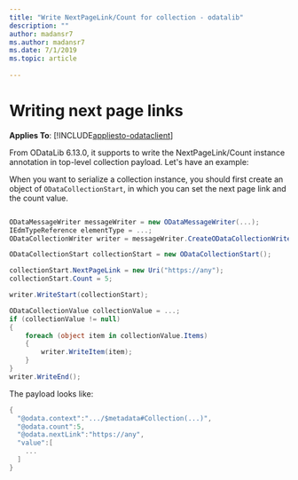 ```yaml
---
title: "Write NextPageLink/Count for collection - odatalib"
description: ""
author: madansr7
ms.author: madansr7
ms.date: 7/1/2019
ms.topic: article
 
---
```

# Writing next page links
**Applies To**: [!INCLUDE[appliesto-odataclient](../../includes/appliesto-odatalib-v7.md)]

From ODataLib 6.13.0, it supports to write the NextPageLink/Count instance annotation in top-level collection payload. Let's have an example:

When you want to serialize a collection instance, you should first create an object of `ODataCollectionStart`, in which you can set the next page link and the count value.

```C#

ODataMessageWriter messageWriter = new ODataMessageWriter(...);
IEdmTypeReference elementType = ...;
ODataCollectionWriter writer = messageWriter.CreateODataCollectionWriter(elementType);

ODataCollectionStart collectionStart = new ODataCollectionStart();

collectionStart.NextPageLink = new Uri("https://any");
collectionStart.Count = 5;

writer.WriteStart(collectionStart);

ODataCollectionValue collectionValue = ...;
if (collectionValue != null)
{
    foreach (object item in collectionValue.Items)
    {
        writer.WriteItem(item);
    }
}
writer.WriteEnd();
```

The payload looks like:

```C#
{
  "@odata.context":".../$metadata#Collection(...)",
  "@odata.count":5,
  "@odata.nextLink":"https://any",
  "value":[
    ...
  ]
}
```
